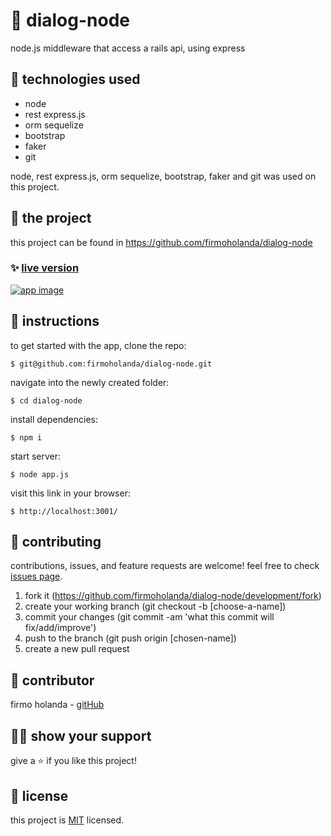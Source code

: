 # 📃 dialog-node

node.js middleware that access a rails api, using express

## 📡 technologies used

- node
- rest express.js
- orm sequelize
- bootstrap
- faker
- git


node, rest express.js, orm sequelize, bootstrap, faker and git was used on this project.



## 🚀 the project

this project can be found in https://github.com/firmoholanda/dialog-node


### ✨ [live version]()

<a href="" target="_blank">
    <img alt="app image" src="https://github.com/firmoholanda/dialog-node/blob/development/views/assets/app_print_screen.png"/>
</a>



## 🔨 instructions

to get started with the app, clone the repo:
```
$ git@github.com:firmoholanda/dialog-node.git
```

navigate into the newly created folder:
```
$ cd dialog-node
```

install dependencies:
```
$ npm i
```

start server:
```
$ node app.js
```

visit this link in your browser:
```
$ http://localhost:3001/
```



## 🤝 contributing

contributions, issues, and feature requests are welcome! feel free to check [issues page](hhttps://github.com/firmoholanda/dialog-node/development/issues).

1. fork it (https://github.com/firmoholanda/dialog-node/development/fork)
2. create your working branch (git checkout -b [choose-a-name])
3. commit your changes (git commit -am 'what this commit will fix/add/improve')
4. push to the branch (git push origin [chosen-name])
5. create a new pull request



## 🤖 contributor

firmo holanda - [gitHub](https://github.com/firmoholanda)



## 🙋‍♂ show your support

give a ⭐️ if you like this project!



## 📝 license

this project is [MIT](https://github.com/firmoholanda/dialog-node/development/license.txt) licensed.
